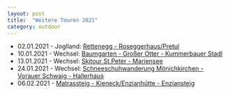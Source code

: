 ```yaml
---
layout: post
title:  "Weitere Touren 2021"
category: outdoor
---
```

* 02.01.2021 - Joglland: [Rettenegg - Roseggerhaus/Pretul](https://www.alpenvereinaktiv.com/s/xfvcr)
* 10.01.2021 - Wechsel: [Baumgarten - Großer Otter - Kummerbauer Stadl](https://www.alpenvereinaktiv.com/s/xqUgt)
* 13.01.2021 - Wechsel: [Skitour St.Peter - Mariensee](https://www.alpenvereinaktiv.com/s/yCJuE) 
* 24.01.2021 - Wechsel: [Schneeschuhwanderung Mönichkirchen - Vorauer Schwaig - Hallerhaus](https://www.alpenvereinaktiv.com/s/y9aeA)
* 06.02.2021 - [Matrassteig - Kieneck/Enzianhütte - Enziansteig](https://www.alpenvereinaktiv.com/s/xfyfH)

